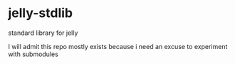 # jelly-stdlib
standard library for jelly

I will admit this repo mostly exists because i need an excuse to experiment with submodules
